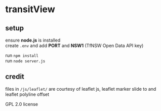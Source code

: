 # transitView

## setup

ensure **node.js** is installed\
create `.env` and add **PORT** and **NSW1** (TfNSW Open Data API key)

run `npm install`\
run `node server.js`

## credit

files in `/js/leaflet/` are courtesy of leaflet js, leaflet marker slide to and leaflet polyline offset

GPL 2.0 license
